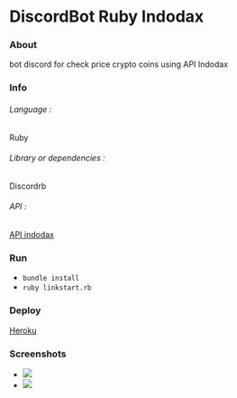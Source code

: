 # DiscordBot Ruby Indodax

### About
bot discord for check price crypto coins using API Indodax

### Info
###### Language :
Ruby
###### Library or dependencies :
Discordrb
###### API :
[API indodax](https://indodax.com/downloads/BITCOINCOID-API-DOCUMENTATION.pdf)

### Run
- ```bundle install```
- ```ruby linkstart.rb```

### Deploy
[Heroku](https://github.com/rokhimin/discordrb-heroku)

### Screenshots
- ![](https://i.imgur.com/JJiq4TO.jpg)
- ![](https://i.imgur.com/Mpcfh17.jpg)


